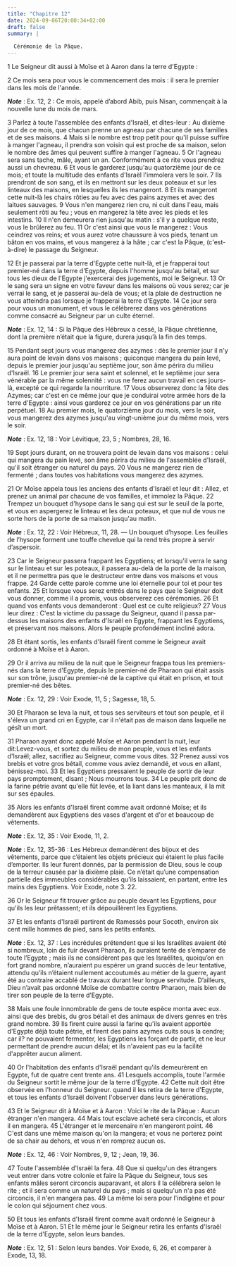 ```yaml
---
title: "Chapitre 12"
date: 2024-09-06T20:00:34+02:00
draft: false
summary: |
  
  Cérémonie de la Pâque.
---
```



1 Le Seigneur dit aussi à Moïse et à Aaron dans la terre d'Egypte :


2 Ce mois sera pour vous le commencement des mois : il sera le premier dans les mois de l'année.

***Note*** :  Ex. 12, 2 : Ce mois, appelé d’abord Abib, puis Nisan, commençait à la nouvelle lune du mois de mars.

3 Parlez à toute l'assemblée des enfants d'Israël, et dites-leur : Au dixième jour de ce mois, que chacun prenne un agneau par chacune de ses familles et de ses maisons. 4 Mais si le nombre est trop petit pour qu'il puisse suffire à manger l'agneau, il prendra son voisin qui est proche de sa maison, selon le nombre des âmes qui peuvent suffire à manger l'agneau. 5 Or l'agneau sera sans tache, mâle, ayant un an. Conformément à ce rite vous prendrez aussi un chevreau. 6 Et vous le garderez jusqu'au quatorzième jour de ce mois; et toute la multitude des enfants d'Israël l'immolera vers le soir. 7 Ils prendront de son sang, et ils en mettront sur les deux poteaux et sur les linteaux des maisons, en lesquelles ils les mangeront. 8 Et ils mangeront cette nuit-là les chairs rôties au feu avec des pains azymes et avec des laitues sauvages. 9 Vous n'en mangerez rien cru, ni cuit dans l'eau, mais seulement rôti au feu ; vous en mangerez la tête avec les pieds et les intestins. 10 Il n'en demeurera rien jusqu'au matin : s'il
y a quelque reste, vous le brûlerez au feu. 11 Or c'est ainsi que vous le mangerez : Vous ceindrez vos reins; et vous aurez votre chaussure à vos pieds, tenant un bâton en vos mains, et vous mangerez à la hâte ; car c'est la Pâque, (c'est-à-dire) le passage du Seigneur.


12 Et je passerai par la terre d'Egypte cette nuit-là, et je frapperai tout premier-né dans la terre d'Egypte, depuis l'homme jusqu'au bétail, et sur tous les dieux de l'Egypte j'exercerai des jugements, moi le Seigneur. 13 Or le sang sera un signe en votre faveur dans les maisons où vous serez; car je verrai le sang, et je passerai au-delà de vous; et la plaie de destruction ne vous atteindra pas lorsque je frapperai la terre d'Egypte. 14 Ce jour sera pour vous un monument, et vous le célébrerez dans vos générations comme consacré au Seigneur par un culte éternel.

***Note*** :  Ex. 12, 14 : Si la Pâque des Hébreux a cessé, la Pâque chrétienne, dont la première n’était que la figure, durera jusqu’à la fin des temps.


15 Pendant sept jours vous mangerez des azymes : dès le premier jour il n'y aura point de levain dans vos maisons ; quiconque mangera du pain levé, depuis le premier jour jusqu'au septième jour, son âme périra du milieu d'Israël. 16 Le premier jour sera saint et solennel, et le septième jour sera vénérable par la même solennité : vous ne ferez aucun travail en ces jours-là, excepté ce qui regarde la nourriture. 17 Vous observerez donc la fête des Azymes; car c'est en ce même jour que je conduirai votre armée hors de la terre d'Egypte : ainsi vous garderez ce jour en vos générations par un rite perpétuel. 18 Au premier mois, le quatorzième jour du mois, vers le soir, vous mangerez des azymes jusqu'au vingt-unième jour du même mois, vers le soir.

***Note*** :  Ex. 12, 18 : Voir Lévitique, 23, 5 ; Nombres, 28, 16.

19 Sept jours durant, on ne trouvera point de levain dans vos maisons : celui qui mangera du pain levé, son âme périra du milieu de l'assemblée d'Israël, qu'il soit étranger ou naturel du pays. 20 Vous ne mangerez rien de fermenté ; dans toutes vos habitations vous mangerez des azymes.


21 Or Moïse appela tous les anciens des enfants d'Israël et leur dit : Allez, et prenez un animal par chacune de vos familles, et immolez la Pâque. 22 Trempez un bouquet d'hysope dans le sang qui est sur le seuil de la porte, et vous en aspergerez le linteau et les deux poteaux, et que nul de vous ne sorte hors de la porte de sa maison jusqu'au matin.

***Note*** :  Ex. 12, 22 : Voir Hébreux, 11, 28. ― Un bouquet d’hysope. Les feuilles de l’hysope forment une touffe chevelue qui la rend très propre à servir d’aspersoir.

23 Car le Seigneur passera frappant les Egyptiens; et lorsqu'il verra le sang sur le linteau et sur les poteaux, il passera au-delà de la porte de la maison, et il ne permettra pas que le destructeur entre dans vos maisons et vous frappe. 24 Garde cette parole comme une loi éternelle pour toi et pour tes enfants. 25 Et lorsque vous serez entrés dans le pays que le Seigneur doit vous donner, comme il a promis, vous observerez ces cérémonies. 26 Et quand vos enfants vous demanderont : Quel est ce culte religieux? 27 Vous leur direz : C'est la victime du passage du Seigneur, quand il passa par-dessus les maisons des enfants d'Israël en Egypte, frappant les Egyptiens, et préservant nos maisons. Alors le peuple profondément incliné adora.


28 Et étant sortis, les enfants d'Israël firent comme le Seigneur avait ordonné à Moïse et à Aaron.


29 Or il arriva au milieu de la nuit que le Seigneur frappa tous les premiers-nés dans la terre d'Egypte, depuis le premier-né de Pharaon qui était assis sur son trône, jusqu'au premier-né de la captive qui était en prison, et tout premier-né des bêtes.

***Note*** :  Ex. 12, 29 : Voir Exode, 11, 5 ; Sagesse, 18, 5.

30 Et Pharaon se leva la nuit, et tous ses serviteurs et tout son peuple, et il s'éleva un grand cri en Egypte, car il n'était pas de maison dans laquelle ne gésît un mort.


31 Pharaon ayant donc appelé Moïse et Aaron pendant la nuit, leur dit:Levez-vous, et sortez du milieu de mon peuple, vous et les enfants d'Israël; allez, sacrifiez au Seigneur, comme vous dites. 32 Prenez aussi vos brebis et votre gros bétail, comme vous aviez demandé, et vous en allant, bénissez-moi. 33 Et les Egyptiens pressaient le peuple de sortir de leur pays promptement, disant ; Nous mourrons tous. 34 Le peuple prit donc de la farine pétrie avant qu'elle fût levée, et la liant dans les manteaux, il la mit sur ses épaules.


35 Alors les enfants d'Israël firent comme avait ordonné Moïse; et ils demandèrent aux Egyptiens des vases d'argent et d'or et beaucoup de vêtements.

***Note*** :  Ex. 12, 35 : Voir Exode, 11, 2.

***Note*** :  Ex. 12, 35-36 : Les Hébreux demandèrent des bijoux et des vêtements, parce que c’étaient les objets précieux qui étaient le plus facile d’emporter. Ils leur furent donnés, par la permission de Dieu, sous le coup de la terreur causée par la dixième plaie. Ce n’était qu’une compensation partielle des immeubles considérables qu’ils laissaient, en partant, entre les mains des Egyptiens. Voir Exode, note 3. 22.

36 Or le Seigneur fit trouver grâce au peuple devant les Egyptiens, pour qu'ils les leur prêtassent; et ils dépouillèrent les Egyptiens.


37 Et les enfants d'Israël partirent de Ramessès pour Socoth, environ six cent mille hommes de pied, sans les petits enfants.

***Note*** :  Ex. 12, 37 : Les incrédules prétendent que si les Israélites avaient été si nombreux, loin de fuir devant Pharaon, ils auraient tenté de s’emparer de toute l’Egypte ; mais ils ne considèrent pas que les Israélites, quoiqu’on en fort grand nombre, n’auraient pu espérer un grand succès de leur tentative, attendu qu’ils n’étaient nullement accoutumés au métier de la guerre, ayant été au contraire accablé de travaux durant leur longue servitude. D’ailleurs, Dieu n’avait pas ordonné Moïse de combattre contre Pharaon, mais bien de tirer son peuple de la terre d’Egypte.

38 Mais une foule innombrable de gens de toute espèce monta avec eux. ainsi que des brebis, du gros bétail et des animaux de divers genres en très grand nombre. 39 Ils firent cuire aussi la farine qu'ils avaient apportée d'Egypte déjà toute pétrie, et firent des pains azymes cuits sous la cendre; car il? ne pouvaient fermenter, les Egyptiens les forçant de partir, et ne leur permettant de prendre aucun délai; et ils n'avaient pas eu la facilité d'apprêter aucun aliment.


40 Or l'habitation des enfants d'Israël pendant qu'ils demeurèrent en Egypte, fut de quatre cent trente ans. 41 Lesquels accomplis, toute l'armée du Seigneur sortit le même jour de la terre d'Egypte. 42 Cette nuit doit être observée en l'honneur du Seigneur. quand il les retira de la terre d'Egypte, et tous les enfants d'Israël doivent l'observer dans leurs générations.


43 Et le Seigneur dit à Moïse et à Aaron : Voici le rite de la Pâque : Aucun étranger n'en mangera. 44 Mais tout esclave acheté sera circoncis, et alors il en mangera. 45 L'étranger et le mercenaire n'en mangeront point. 46 C'est dans une même maison qu'on la mangera; et vous ne porterez point de sa chair au dehors, et vous n'en romprez aucun os.

***Note*** :  Ex. 12, 46 : Voir Nombres, 9, 12 ; Jean, 19, 36.

47 Toute l'assemblée d'Israël la fera. 48 Que si quelqu'un des étrangers veut entrer dans votre colonie et faire la Pâque du Seigneur, tous ses enfants mâles seront circoncis auparavant, et alors il la célébrera selon le rite ; et il sera comme un naturel du pays ; mais si quelqu'un n'a pas été circoncis, il n'en mangera pas. 49 La même loi sera pour l'indigène et pour le colon qui séjournent chez vous.


50 Et tous les enfants d'Israël firent comme avait ordonné le Seigneur à Moïse et à Aaron. 51 Et le même jour le Seigneur retira les enfants d'Israël de la terre d'Egypte, selon leurs bandes.

***Note*** :  Ex. 12, 51 : Selon leurs bandes. Voir Exode, 6, 26, et comparer à Exode, 13, 18.

